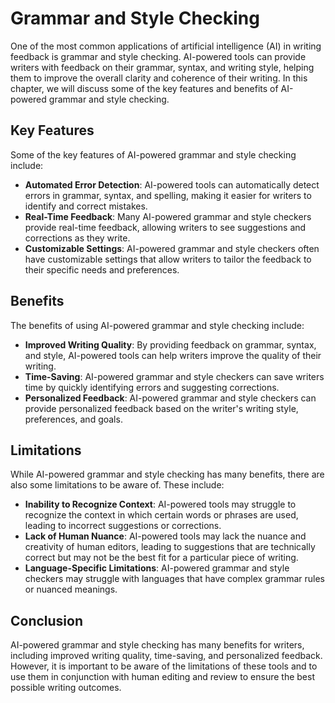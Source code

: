 Grammar and Style Checking
=============================================================================

One of the most common applications of artificial intelligence (AI) in writing feedback is grammar and style checking. AI-powered tools can provide writers with feedback on their grammar, syntax, and writing style, helping them to improve the overall clarity and coherence of their writing. In this chapter, we will discuss some of the key features and benefits of AI-powered grammar and style checking.

Key Features
------------

Some of the key features of AI-powered grammar and style checking include:

* **Automated Error Detection**: AI-powered tools can automatically detect errors in grammar, syntax, and spelling, making it easier for writers to identify and correct mistakes.
* **Real-Time Feedback**: Many AI-powered grammar and style checkers provide real-time feedback, allowing writers to see suggestions and corrections as they write.
* **Customizable Settings**: AI-powered grammar and style checkers often have customizable settings that allow writers to tailor the feedback to their specific needs and preferences.

Benefits
--------

The benefits of using AI-powered grammar and style checking include:

* **Improved Writing Quality**: By providing feedback on grammar, syntax, and style, AI-powered tools can help writers improve the quality of their writing.
* **Time-Saving**: AI-powered grammar and style checkers can save writers time by quickly identifying errors and suggesting corrections.
* **Personalized Feedback**: AI-powered grammar and style checkers can provide personalized feedback based on the writer's writing style, preferences, and goals.

Limitations
-----------

While AI-powered grammar and style checking has many benefits, there are also some limitations to be aware of. These include:

* **Inability to Recognize Context**: AI-powered tools may struggle to recognize the context in which certain words or phrases are used, leading to incorrect suggestions or corrections.
* **Lack of Human Nuance**: AI-powered tools may lack the nuance and creativity of human editors, leading to suggestions that are technically correct but may not be the best fit for a particular piece of writing.
* **Language-Specific Limitations**: AI-powered grammar and style checkers may struggle with languages that have complex grammar rules or nuanced meanings.

Conclusion
----------

AI-powered grammar and style checking has many benefits for writers, including improved writing quality, time-saving, and personalized feedback. However, it is important to be aware of the limitations of these tools and to use them in conjunction with human editing and review to ensure the best possible writing outcomes.
